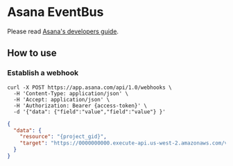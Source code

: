 # Asana EventBus

Please read [Asana's developers guide](https://developers.asana.com/docs/webhooks).

## How to use

### Establish a webhook

```
curl -X POST https://app.asana.com/api/1.0/webhooks \
  -H 'Content-Type: application/json' \
  -H 'Accept: application/json' \
  -H 'Authorization: Bearer {access-token}' \
  -d '{"data": {"field":"value","field":"value"} }'
```

```json
{
  "data": {
    "resource": "{project_gid}",
    "target": "https://0000000000.execute-api.us-west-2.amazonaws.com/v1/{project_gid}"
  }
}
```

